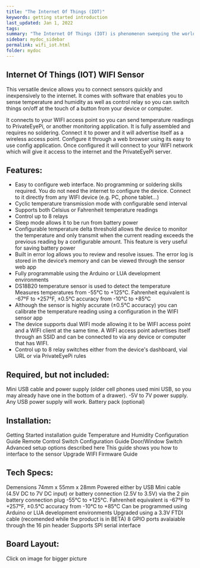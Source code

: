 ```yaml
---
title: "The Internet Of Things (IOT)"
keywords: getting started introduction
last_updated: Jan 1, 2022
tags:
summary: "The Internet Of Things (IOT) is phenomenon sweeping the world at this moment where everyday things (cars, homes, household appliances, plants) are being connected to the IOT where we can monitor, control and alert in ways not possible before."
sidebar: mydoc_sidebar
permalink: wifi_iot.html
folder: mydoc
---
```


## Internet Of Things (IOT) WIFI Sensor
This versatile device allows you to connect sensors quickly and inexpensively to the internet. It comes with software that enables you to sense temperature and humidity as well as control relay so you can switch things on/off at the touch of a button from your device or computer.

It connects to your WIFI access point so you can  send temperature readings to PrivateEyePi, or another monitoring application. It is fully assembled and requires no soldering. Connect it to power and it will advertise itself as a wireless access point. Configure it through a web browser using its easy to use config application. Once configured it will connect to your WIFI network which will give it access to the internet and the PrivateEyePi server.

## Features:

- Easy to configure web interface. No programming or soldering skills required. You do not need the internet to configure the device. Connect to it directly from any WIFI device (e.g. PC, phone tablet…)
- Cyclic temperature transmission mode with configurable send interval
- Supports both Celsius or Fahrenheit temperature readings
- Control up to 8 relays
- Sleep mode allows it to be run from battery power
- Configurable temperature delta threshold allows the device to monitor the temperature and only transmit when the current reading exceeds the previous reading by a configurable amount. This feature is very useful for saving battery power
- Built in error log allows you to review and resolve issues. The error log is stored in the device’s memory and can be viewed through the sensor web app
- Fully programmable using the Arduino or LUA development environments
- DS18B20 temperature sensor is used to detect the temperature Measures temperatures from -55°C to +125°C. Fahrenheit equivalent is -67°F to +257°F, ±0.5°C accuracy from -10°C to +85°C
- Although the sensor is highly accurate (±0.5°C accuracy) you can calibrate the temperature reading using a configuration in the WIFI sensor app
- The device supports dual WIFI mode allowing it to be WIFI access point and a WIFI client at the same time. A WIFI access point advertises itself through an SSID and can be connected to via any device or computer that has WIFI.
- Control up to 8 relay switches either from the device's dashboard, vial URL or via PrivateEyePi rules

## Required, but not included:

Mini USB cable and power supply (older cell phones used mini USB, so you may already have one in the bottom of a drawer). -5V to 7V power supply. Any USB power supply will work.
Battery pack (optional)

## Installation:

Getting Started installation guide
Temperature and Humidity Configuration Guide
Remote Control Switch Configuration Guide
Door/Window Switch
Advanced setup options described here
This guide shows you how to interface to the sensor
Upgrade WIFI Firmware Guide

## Tech Specs:

Demensions 74mm x 55mm x 28mm
Powered either by USB Mini cable (4.5V DC to 7V DC input) or battery connection (2.5V to 3.5V) via the 2 pin battery connection plug
-55°C to +125°C. Fahrenheit equivalent is -67°F to +257°F, ±0.5°C accuracy from -10°C to +85°C
Can be programmed using Arduino or LUA development environments
Upgraded using a 3.3V FTDI cable (recomended while the product is in BETA)
8 GPIO ports avalaiable through the 16 pin header
Supports SPI serial interface
## Board Layout:

Click on image for bigger picture